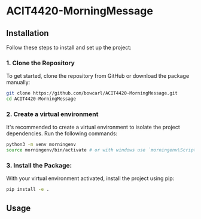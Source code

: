 # ACIT4420-MorningMessage

## Installation

Follow these steps to install and set up the project:

### 1. Clone the Repository

To get started, clone the repository from GitHub or download the package manually:

```bash
git clone https://github.com/bowcarl/ACIT4420-MorningMessage.git
cd ACIT4420-MorningMessage
```
### 2. Create a virtual environment

It's recommended to create a virtual environment to isolate the project dependencies. Run the following commands:

```bash
python3 -m venv morningenv
source morningenv/bin/activate # or with windows use `morningenv\Scripts\activate`
```

### 3. Install the Package:

With your virtual environment activated, install the project using pip:

```bash
pip install -e .
```

## Usage
